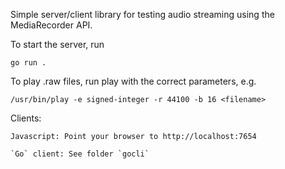 Simple server/client library for testing audio streaming using the MediaRecorder API.

To start the server, run

 `go run . `

To play .raw files, run play with the correct parameters, e.g.

 `/usr/bin/play -e signed-integer -r 44100 -b 16 <filename>`


Clients:

	Javascript: Point your browser to http://localhost:7654

	`Go` client: See folder `gocli`
